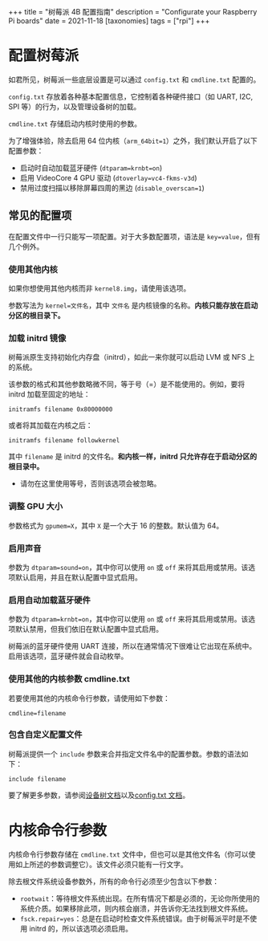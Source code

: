 +++
title = "树莓派 4B 配置指南"
description = "Configurate your Raspberry Pi boards"
date = 2021-11-18
[taxonomies]
tags = ["rpi"]
+++


# 配置树莓派

如君所见，树莓派一些底层设置是可以通过 `config.txt` 和 `cmdline.txt` 配置的。

`config.txt` 存放着各种基本配置信息，它控制着各种硬件接口（如 UART, I2C, SPI 等）的行为，以及管理设备树的加载。

`cmdline.txt` 存储启动内核时使用的参数。

为了增强体验，除去启用 64 位内核（`arm_64bit=1`）之外，我们默认开启了以下配置参数：

- 启动时自动加载蓝牙硬件 (`dtparam=krnbt=on`)
- 启用 VideoCore 4 GPU 驱动 (`dtoverlay=vc4-fkms-v3d`)
- 禁用过度扫描以移除屏幕四周的黑边 (`disable_overscan=1`)

## 常见的配置项

在配置文件中一行只能写一项配置。对于大多数配置项，语法是 `key=value`，但有几个例外。

### 使用其他内核

如果你想使用其他内核而非 `kernel8.img`，请使用该选项。

参数写法为 `kernel=文件名`，其中 `文件名` 是内核镜像的名称。**内核只能存放在启动分区的根目录下。**

### 加载 initrd 镜像

树莓派原生支持初始化内存盘（initrd），如此一来你就可以启动 LVM 或 NFS 上的系统。

该参数的格式和其他参数略微不同，等于号（=）是不能使用的。例如，要将 initrd 加载至固定的地址：

```
initramfs filename 0x80000000
```

或者将其加载在内核之后：

```
initramfs filename followkernel
```

其中 `filename` 是 initrd 的文件名。**和内核一样，initrd 只允许存在于启动分区的根目录中。**

- 请勿在这里使用等号，否则该选项会被忽略。

### 调整 GPU 大小

参数格式为 `gpumem=X`，其中 `X` 是一个大于 16 的整数。默认值为 64。

### 启用声音

参数为 `dtparam=sound=on`，其中你可以使用 `on` 或 `off` 来将其启用或禁用。该选项默认启用，并且在默认配置中显式启用。

### 启用自动加载蓝牙硬件

参数为 `dtparam=krnbt=on`，其中你可以使用 `on` 或 `off` 来将其启用或禁用。该选项默认禁用，但我们依旧在默认配置中显式启用。

树莓派的蓝牙硬件使用 UART 连接，所以在通常情况下很难让它出现在系统中。启用该选项，蓝牙硬件就会自动枚举。

### 使用其他的内核参数 cmdline.txt

若要使用其他的内核命令行参数，请使用如下参数：

```
cmdline=filename
```

### 包含自定义配置文件

树莓派提供一个 `include` 参数来合并指定文件名中的配置参数。参数的语法如下：

```
include filename
```

要了解更多参数，请参阅[设备树文档](https://github.com/raspberrypi/firmware/blob/master/boot/overlays/README)以及[config.txt 文档](https://www.raspberrypi.com/documentation/computers/config_txt.html)。

# 内核命令行参数

内核命令行参数存储在 `cmdline.txt` 文件中，但也可以是其他文件名（你可以使用如上所述的参数调整它）。该文件必须只能有一行文字。

除去根文件系统设备参数外，所有的命令行必须至少包含以下参数：

- `rootwait`：等待根文件系统出现。在所有情况下都是必须的，无论你所使用的系统介质。如果移除此项，则内核会崩溃，并告诉你无法找到根文件系统。
- `fsck.repair=yes`：总是在启动时检查文件系统错误。由于树莓派平时是不使用 initrd 的，所以该选项必须启用。